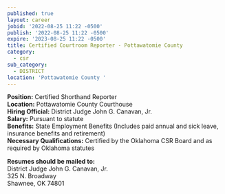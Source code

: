 ```yaml
---
published: true
layout: career
jobid: '2022-08-25 11:22 -0500'
publish: '2022-08-25 11:22 -0500'
expire: '2023-08-25 11:22 -0500'
title: Certified Courtroom Reporter - Pottawatomie County
category:
  - csr
sub_category:
  - DISTRICT
location: 'Pottawatomie County '
---
```

**Position:** Certified Shorthand Reporter  
**Location:** Pottawatomie County Courthouse  
**Hiring Official:** District Judge John G. Canavan, Jr.  
**Salary:** Pursuant to statute  
**Benefits:** State Employment Benefits (Includes paid annual and sick leave, insurance benefits and retirement)  
**Necessary Qualifications:** Certified by the Oklahoma CSR Board and as required by Oklahoma statutes  
  
**Resumes should be mailed to:**  
District Judge John G. Canavan, Jr.  
325 N. Broadway  
Shawnee, OK  74801  



